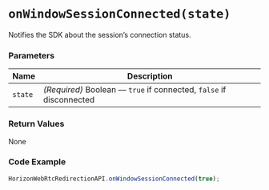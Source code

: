 # `onWindowSessionConnected(state)`

Notifies the SDK about the session’s connection status.

### Parameters

| Name   | Description |
|--------|-------------|
| `state` | *(Required)* Boolean — `true` if connected, `false` if disconnected |

### Return Values
None

### Code Example
```js
HorizonWebRtcRedirectionAPI.onWindowSessionConnected(true);
```


